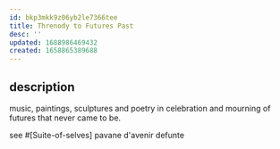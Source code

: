 ```yaml
---
id: bkp3mkk9z06yb2le7366tee
title: Threnody to Futures Past
desc: ''
updated: 1688986469432
created: 1658865389688
---
```


## description
music, paintings, sculptures and poetry in celebration and mourning of futures that never came to be.

see #[Suite-of-selves]
pavane d'avenir defunte
